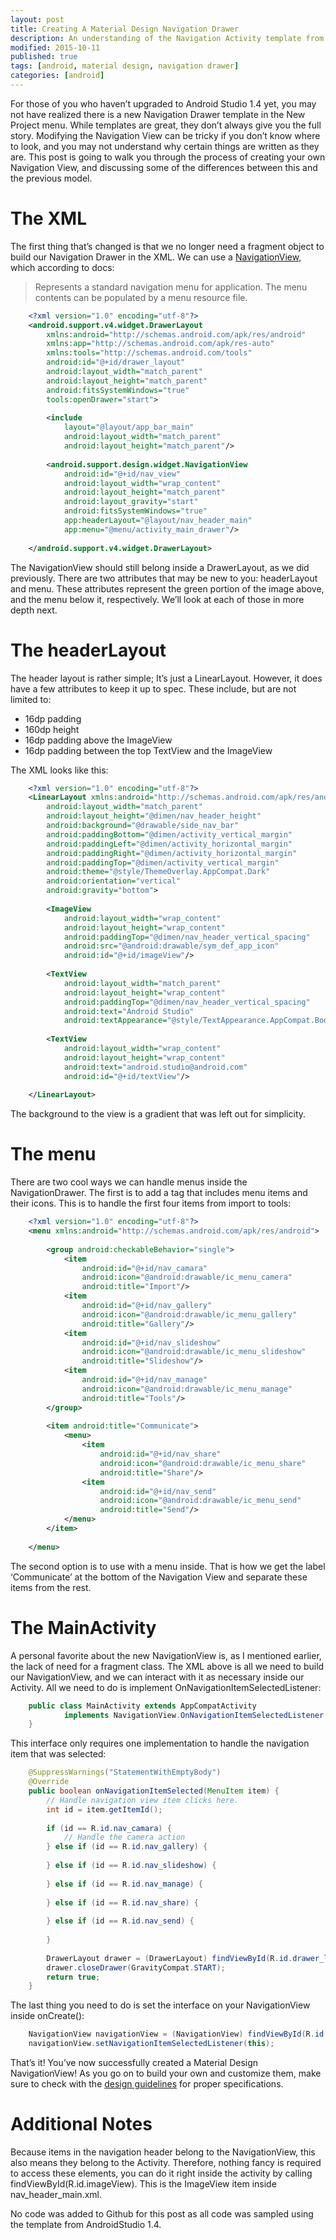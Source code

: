 ```yaml
---
layout: post
title: Creating A Material Design Navigation Drawer
description: An understanding of the Navigation Activity template from Android Studio.
modified: 2015-10-11
published: true
tags: [android, material design, navigation drawer]
categories: [android]
---
```


For those of you who haven’t upgraded to Android Studio 1.4 yet, you may not have realized there is a new Navigation Drawer template in the New Project menu. While templates are great, they don’t always give you the full story. Modifying the Navigation View can be tricky if you don’t know where to look, and you may not understand why certain things are written as they are. This post is going to walk you through the process of creating your own Navigation View, and discussing some of the differences between this and the previous model.

<!--more-->

# The XML

The first thing that’s changed is that we no longer need a fragment object to build our Navigation Drawer in the XML. We can use a [NavigationView](https://developer.android.com/reference/android/support/design/widget/NavigationView.html), which according to docs:

> Represents a standard navigation menu for application. The menu contents can be populated by a menu resource file.

```xml
	<?xml version="1.0" encoding="utf-8"?>
	<android.support.v4.widget.DrawerLayout
	    xmlns:android="http://schemas.android.com/apk/res/android"
	    xmlns:app="http://schemas.android.com/apk/res-auto"
	    xmlns:tools="http://schemas.android.com/tools"
	    android:id="@+id/drawer_layout"
	    android:layout_width="match_parent"
	    android:layout_height="match_parent"
	    android:fitsSystemWindows="true"
	    tools:openDrawer="start">
	 
	    <include
	        layout="@layout/app_bar_main"
	        android:layout_width="match_parent"
	        android:layout_height="match_parent"/>
	 
	    <android.support.design.widget.NavigationView
	        android:id="@+id/nav_view"
	        android:layout_width="wrap_content"
	        android:layout_height="match_parent"
	        android:layout_gravity="start"
	        android:fitsSystemWindows="true"
	        app:headerLayout="@layout/nav_header_main"
	        app:menu="@menu/activity_main_drawer"/>
	 
	</android.support.v4.widget.DrawerLayout>
```

The NavigationView should still belong inside a DrawerLayout, as we did previously. There are two attributes that may be new to you: headerLayout and menu. These attributes represent the green portion of the image above, and the menu below it, respectively. We’ll look at each of those in more depth next.

# The headerLayout

The header layout is rather simple; It’s just a LinearLayout. However, it does have a few attributes to keep it up to spec. These include, but are not limited to:

* 16dp padding
* 160dp height
* 16dp padding above the ImageView
* 16dp padding between the top TextView and the ImageView

The XML looks like this:

```xml
	<?xml version="1.0" encoding="utf-8"?>
	<LinearLayout xmlns:android="http://schemas.android.com/apk/res/android"
		android:layout_width="match_parent"
		android:layout_height="@dimen/nav_header_height"
		android:background="@drawable/side_nav_bar"
		android:paddingBottom="@dimen/activity_vertical_margin"
		android:paddingLeft="@dimen/activity_horizontal_margin"
		android:paddingRight="@dimen/activity_horizontal_margin"
		android:paddingTop="@dimen/activity_vertical_margin"
		android:theme="@style/ThemeOverlay.AppCompat.Dark"
		android:orientation="vertical"
		android:gravity="bottom">
	 
	    <ImageView
	        android:layout_width="wrap_content"
	        android:layout_height="wrap_content"
	        android:paddingTop="@dimen/nav_header_vertical_spacing"
	        android:src="@android:drawable/sym_def_app_icon"
	        android:id="@+id/imageView"/>
	 
	    <TextView
	        android:layout_width="match_parent"
	        android:layout_height="wrap_content"
	        android:paddingTop="@dimen/nav_header_vertical_spacing"
	        android:text="Android Studio"
	        android:textAppearance="@style/TextAppearance.AppCompat.Body1"/>
	 
	    <TextView
	        android:layout_width="wrap_content"
	        android:layout_height="wrap_content"
	        android:text="android.studio@android.com"
	        android:id="@+id/textView"/>
	 
	</LinearLayout>
```

The background to the view is a gradient that was left out for simplicity.

# The menu

There are two cool ways we can handle menus inside the NavigationDrawer. The first is to add a <group> tag that includes menu items and their icons. This is to handle the first four items from import to tools:

```xml
	<?xml version="1.0" encoding="utf-8"?>
	<menu xmlns:android="http://schemas.android.com/apk/res/android">
	 
	    <group android:checkableBehavior="single">
	        <item
	            android:id="@+id/nav_camara"
	            android:icon="@android:drawable/ic_menu_camera"
	            android:title="Import"/>
	        <item
	            android:id="@+id/nav_gallery"
	            android:icon="@android:drawable/ic_menu_gallery"
	            android:title="Gallery"/>
	        <item
	            android:id="@+id/nav_slideshow"
	            android:icon="@android:drawable/ic_menu_slideshow"
	            android:title="Slideshow"/>
	        <item
	            android:id="@+id/nav_manage"
	            android:icon="@android:drawable/ic_menu_manage"
	            android:title="Tools"/>
	    </group>
	 
	    <item android:title="Communicate">
	        <menu>
	            <item
	                android:id="@+id/nav_share"
	                android:icon="@android:drawable/ic_menu_share"
	                android:title="Share"/>
	            <item
	                android:id="@+id/nav_send"
	                android:icon="@android:drawable/ic_menu_send"
	                android:title="Send"/>
	        </menu>
	    </item>
	 
	</menu>
```

The second option is to use <item> with a menu inside. That is how we get the label ‘Communicate’ at the bottom of the Navigation View and separate these items from the rest.

# The MainActivity

A personal favorite about the new NavigationView is, as I mentioned earlier, the lack of need for a fragment class. The XML above is all we need to build our NavigationView, and we can interact with it as necessary inside our Activity. All we need to do is implement OnNavigationItemSelectedListener:

```java
	public class MainActivity extends AppCompatActivity
	        implements NavigationView.OnNavigationItemSelectedListener {
	}
```

This interface only requires one implementation to handle the navigation item that was selected:

```java
	@SuppressWarnings("StatementWithEmptyBody")
	@Override
	public boolean onNavigationItemSelected(MenuItem item) {
	    // Handle navigation view item clicks here.
	    int id = item.getItemId();
	 
	    if (id == R.id.nav_camara) {
	        // Handle the camera action
	    } else if (id == R.id.nav_gallery) {
	 
	    } else if (id == R.id.nav_slideshow) {
	 
	    } else if (id == R.id.nav_manage) {
	 
	    } else if (id == R.id.nav_share) {
	 
	    } else if (id == R.id.nav_send) {
	 
	    }
	 
	    DrawerLayout drawer = (DrawerLayout) findViewById(R.id.drawer_layout);
	    drawer.closeDrawer(GravityCompat.START);
	    return true;
	}
```

The last thing you need to do is set the interface on your NavigationView inside onCreate():

```java
	NavigationView navigationView = (NavigationView) findViewById(R.id.nav_view);
	navigationView.setNavigationItemSelectedListener(this);
```

That’s it! You’ve now successfully created a Material Design NavigationView! As you go on to build your own and customize them, make sure to check with the [design guidelines](https://www.google.com/design/spec/patterns/navigation-drawer.html) for proper specifications.

# Additional Notes

Because items in the navigation header belong to the NavigationView, this also means they belong to the Activity. Therefore, nothing fancy is required to access these elements, you can do it right inside the activity by calling findViewById(R.id.imageView). This is the ImageView item inside nav_header_main.xml.

No code was added to Github for this post as all code was sampled using the template from AndroidStudio 1.4.
